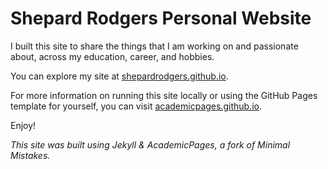 # Shepard Rodgers Personal Website

I built this site to share the things that I am working on and passionate about, across my education, career, and hobbies.

You can explore my site at [shepardrodgers.github.io](https://shepardrodgers.github.io/).

For more information on running this site locally or using the GitHub Pages template for yourself, you can visit [academicpages.github.io](https://academicpages.github.io/).

Enjoy!

*This site was built using Jekyll & AcademicPages, a fork of Minimal Mistakes.*